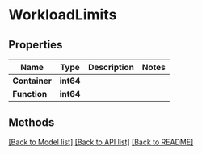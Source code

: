 # WorkloadLimits

## Properties

Name | Type | Description | Notes
------------ | ------------- | ------------- | -------------
**Container** | **int64** |  | 
**Function** | **int64** |  | 

## Methods


[[Back to Model list]](../README.md#documentation-for-models) [[Back to API list]](../README.md#documentation-for-api-endpoints) [[Back to README]](../README.md)


